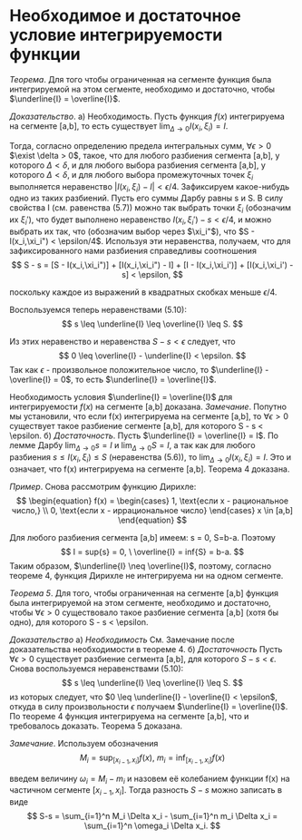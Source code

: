# Необходимое и достаточное условие интегрируемости функции

_Теорема_. Для того чтобы ограниченная на сегменте функция была интегрируемой на этом сегменте, необходимо и достаточно, чтобы $\underline{I} = \overline{I}$.

_Доказательство_. 
а) Необходимость. Пусть функция $f(x)$ интегрируема на сегменте [a,b], то есть существует $\lim_{\Delta \to 0} I(x_i,\xi_i) = I$.

Тогда, согласно определению предела интегральных сумм, $\forall \epsilon > 0$ $\exist \delta > 0$, такое, что для любого разбиения сегмента [a,b], у которого $\Delta < \delta$, и для любого выбора разбиения сегмента [a,b], у которого $\Delta < \delta$, и для любого выбора промежуточных точек $\xi_i$ выполняется неравенство $|I(x_i,\xi_i) - I| < \epsilon/4$. Зафиксируем какое-нибудь одно из таких разбиений. Пусть его суммы Дарбу равны s и S.
В силу свойства I (см. равенства (5.7)) можно так выбрать точки $\xi_i$ (обозначим их $\xi_i'$), что будет выполнено неравенство $I(x_i,\xi_i') - s < \epsilon/4$, и можно выбрать их так, что (обозначим выбор через $\xi_i"$), что $S - I(x_i,\xi_i") < \epsilon/4$.
Используя эти неравенства, получаем, что для зафиксированного нами разбиения справедливы соотношения
$$
    S - s = [S - I(x_i,\xi_i")] + [I(x_i,\xi_i") - I] + [I - I(x_i,\xi_i')] + [I(x_i,\xi_i') - s] < \epsilon,
$$

поскольку каждое из выражений в квадратных скобках меньше $\epsilon/4$.

Воспользуемся теперь неравенствами (5.10):
$$
    s \leq \underline{I} \leq \overline{I} \leq S.
$$

Из этих неравенство и неравенства $S-s < \epsilon$ следует, что 
$$
    0 \leq \overline{I} - \underline{I} < \epsilon.
$$
Так как $\epsilon$ - произвольное положительное число, то $\underline{I} -  \overline{I} = 0$, то есть $\underline{I} = \overline{I}$.

Необходимость условия $\underline{I} = \overline{I}$ для интегрируемости $f(x)$ на сегменте [a,b] доказана.
_Замечание_. Попутно мы установили, что если f(x) интегрируема на сегменте [a,b], то $\forall \epsilon > 0$ существует такое разбиение сегменте [a,b], для которого S - s < \epsilon.
б) _Достаточность_. Пусть $\underline{I} = \overline{I} = I$. По лемме Дарбу $\lim_{\Delta \to 0} s = I$ и $\lim_{\Delta \to 0} S = I$, а так как для любого разбиения $s \leq I (x_i,\xi_i) \leq S$ (неравенства (5.6)), то $\lim_{\Delta \to 0} I(x_i,\xi_i) = I$. Это и означает, что f(x) интегрируема на сегменте [a,b]. Теорема 4 доказана.

_Пример_. Снова рассмотрим функцию Дирихле:
$$
    \begin{equation} 
        f(x) = \begin{cases} 
            1, \text{если x - рациональное число,} \\ 
            0, \text{если x - иррациональное число}
        \end{cases}
        x \in [a,b]
    \end{equation}
$$

Для любого разбиения сегмента [a,b] имеем: s = 0, S=b-a. Поэтому 
$$
    I = sup{s} = 0, \ \overline{I} = inf{S} = b-a.
$$
Таким образом, $\underline{I} \neq \overline{I}$, поэтому, согласно теореме 4, функция Дирихле не интегрируема ни на одном сегменте.

_Теорема 5_. Для того, чтобы ограниченная на сегменте [a,b] функция была интегрируемой на этом сегменте, необходимо и достаточно, чтобы $\forall \epsilon > 0$ существовало такое разбиение сегмента [a,b] (хотя бы одно), для которого S - s < \epsilon.

_Доказательство_
а) _Необходимость_ См. Замечание после доказательства необходимости в теореме 4.
б) _Достаточность_ Пусть $\forall \epsilon > 0$ существует разбиение сегмента [a,b], для которого $S - s  < \epsilon$. Снова воспользуемся неравенствами (5.10):
$$
    s \leq \underline{I} \leq \overline{I} \leq S.
$$
из которых следует, что $0 \leq \underline{I} - \overline{I} < \epsilon$, откуда в силу произвольности $\epsilon$ получаем $\underline{I} = \overline{I}$. По теореме 4 функция интегрируема на сегменте [a,b], что и требовалось доказать. Теорема 5 доказана.

_Замечание_. Используем обозначения 
$$
    M_i = \sup_{[x_{i-1},x_i]} f(x), \ m_i = \inf_{[x_{i-1},x_i]} f(x)
$$

введем величину $\omega_i = M_i - m_i$ и назовем её колебанием функции f(x) на частичном сегменте $[x_{i-1},x_i]$. Тогда разность $S - s$ можно записать в виде
$$
    S-s = \sum_{i=1}^n M_i \Delta x_i - \sum_{i=1}^n m_i \Delta x_i = \sum_{i=1}^n \omega_i \Delta x_i.
$$